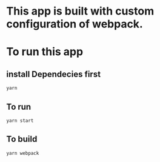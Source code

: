 # This app is built with custom configuration of webpack.

# To run this app

## install Dependecies first

```
yarn
```

## To run

```
yarn start
```

## To build

```
yarn webpack
```
